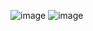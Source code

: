 ![image](https://github.com/user-attachments/assets/ba12696a-67df-40fe-947d-0044774b247f) 
![image](https://github.com/user-attachments/assets/10a37e5e-d220-4e54-8f62-2953a9fe98b2)

